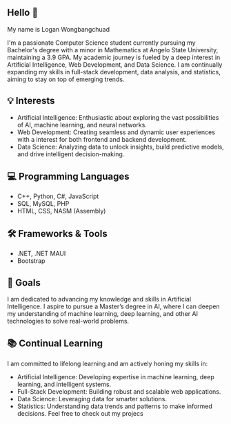 ## Hello 👋

<!--
**LoganWongbangchuad/LoganWongbangchuad** is a ✨ _special_ ✨ repository because its `README.md` (this file) appears on your GitHub profile.

Here are some ideas to get you started:

- 🔭 I’m currently working on ...
- 🌱 I’m currently learning ...
- 👯 I’m looking to collaborate on ...
- 🤔 I’m looking for help with ...
- 💬 Ask me about ...
- 📫 How to reach me: ...
- 😄 Pronouns: ...
- ⚡ Fun fact: ...
-->

My name is Logan Wongbangchuad

I'm a passionate Computer Science student currently pursuing my Bachelor's degree with a minor in Mathematics at Angelo State University, maintaining a 3.9 GPA. My academic journey is fueled by a deep interest in Artificial Intelligence, Web Development, and Data Science. I am continually expanding my skills in full-stack development, data analysis, and statistics, aiming to stay on top of emerging trends.

## 💡 Interests
* Artificial Intelligence: Enthusiastic about exploring the vast possibilities of AI, machine learning, and neural networks.
* Web Development: Creating seamless and dynamic user experiences with a interest for both frontend and backend development.
* Data Science: Analyzing data to unlock insights, build predictive models, and drive intelligent decision-making.

## 💻 Programming Languages
* C++, Python, C#, JavaScript
* SQL, MySQL, PHP
* HTML, CSS, NASM (Assembly)

## 🛠️ Frameworks & Tools
* .NET, .NET MAUI
* Bootstrap

## 🎯 Goals
I am dedicated to advancing my knowledge and skills in Artificial Intelligence. I aspire to pursue a Master’s degree in AI, where I can deepen my understanding of machine learning, deep learning, and other AI technologies to solve real-world problems.

## 📚 Continual Learning
I am committed to lifelong learning and am actively honing my skills in:
* Artificial Intelligence: Developing expertise in machine learning, deep learning, and intelligent systems.
* Full-Stack Development: Building robust and scalable web applications.
* Data Science: Leveraging data for smarter solutions.
* Statistics: Understanding data trends and patterns to make informed decisions.
Feel free to check out my projecs

